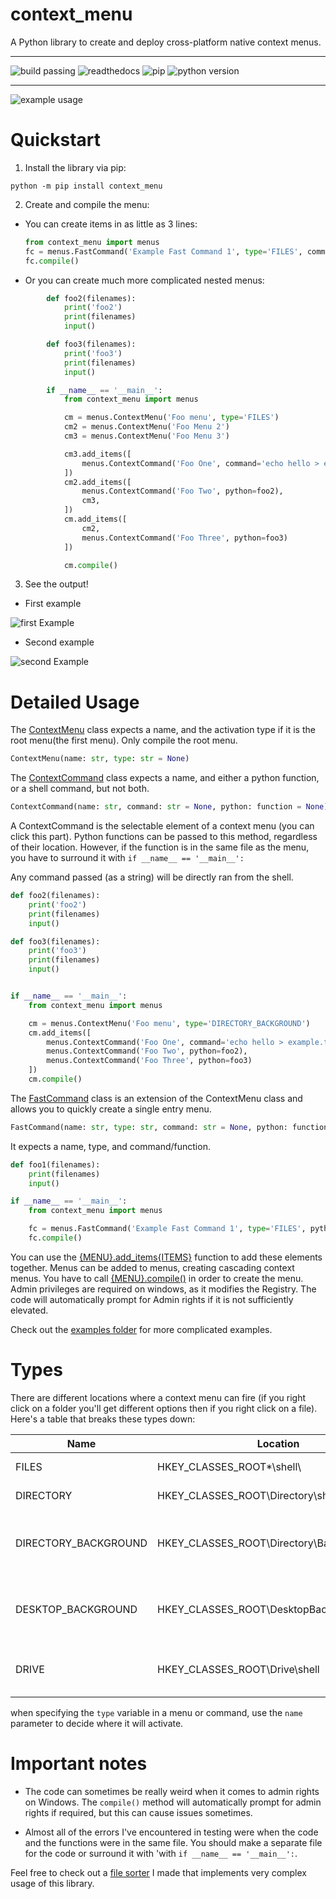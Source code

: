 # context_menu

A Python library to create and deploy cross-platform native context menus.


---

![build passing](https://travis-ci.com/saleguas/context_menu.svg?token=STF1haAqx5Xq2x9zdkHH&branch=master)   ![readthedocs](https://img.shields.io/readthedocs/context_menu) ![pip](https://img.shields.io/badge/pip-context__menu-blue) ![python version](https://img.shields.io/pypi/pyversions/context_menu)

---




![example usage](media/thumbnail.gif)

# Quickstart

1. Install the library via pip:
```
python -m pip install context_menu
```
2. Create and compile the menu:
  * You can create items in as little as 3 lines:
    ```python
    from context_menu import menus
    fc = menus.FastCommand('Example Fast Command 1', type='FILES', command='echo Hello')
    fc.compile()
    ```
  * Or you can create much more complicated nested menus:
```Python
        def foo2(filenames):
            print('foo2')
            print(filenames)
            input()

        def foo3(filenames):
            print('foo3')
            print(filenames)
            input()

        if __name__ == '__main__':
            from context_menu import menus

            cm = menus.ContextMenu('Foo menu', type='FILES')
            cm2 = menus.ContextMenu('Foo Menu 2')
            cm3 = menus.ContextMenu('Foo Menu 3')

            cm3.add_items([
                menus.ContextCommand('Foo One', command='echo hello > example.txt'),
            ])
            cm2.add_items([
                menus.ContextCommand('Foo Two', python=foo2),
                cm3,
            ])
            cm.add_items([
                cm2,
                menus.ContextCommand('Foo Three', python=foo3)
            ])

            cm.compile()
```
3. See the output!
  * First example

  ![first Example](media/first_example.png)

  * Second example

  ![second Example](media/second_example.png)

# Detailed Usage

The [ContextMenu]() class expects a name, and the activation type if it is the root menu(the first menu). Only compile the root menu.

```Python
ContextMenu(name: str, type: str = None)
```


The [ContextCommand]() class expects a name, and either a python function, or a shell command, but not both.

```Python
ContextCommand(name: str, command: str = None, python: function = None)
```

 A ContextCommand is the selectable element of a context menu (you can click this part). Python functions can be passed to this method, regardless of their location. However, if the function is in the same file as the menu, you have to surround it with `if __name__ == '__main__':`

Any command passed (as a string) will be directly ran from the shell.

```Python
def foo2(filenames):
    print('foo2')
    print(filenames)
    input()

def foo3(filenames):
    print('foo3')
    print(filenames)
    input()


if __name__ == '__main__':
    from context_menu import menus

    cm = menus.ContextMenu('Foo menu', type='DIRECTORY_BACKGROUND')
    cm.add_items([
        menus.ContextCommand('Foo One', command='echo hello > example.txt'),
        menus.ContextCommand('Foo Two', python=foo2),
        menus.ContextCommand('Foo Three', python=foo3)
    ])
    cm.compile()

```
The [FastCommand]() class is an extension of the ContextMenu class and allows you to quickly create a single entry menu.

```python
FastCommand(name: str, type: str, command: str = None, python: function = None)
```

It expects a name, type, and command/function.

```python
def foo1(filenames):
    print(filenames)
    input()

if __name__ == '__main__':
    from context_menu import menus

    fc = menus.FastCommand('Example Fast Command 1', type='FILES', python=foo1)
    fc.compile()
```


You can use the [{MENU}.add_items{ITEMS}]() function to add these elements together. Menus can be added to menus, creating cascading context menus. You have to call [{MENU}.compile()]() in order to create the menu. Admin privileges are required on windows, as it modifies the Registry. The code will automatically prompt for Admin rights if it is not sufficiently elevated.

Check out the [examples folder](examples) for more complicated examples.

# Types

There are different locations where a context menu can fire (if you right click on a folder you'll get different options then if you right click on a file).  Here's a table that breaks these types down:

| Name                 | Location                                     | Action                                   |
|----------------------|----------------------------------------------|------------------------------------------|
| FILES                | HKEY_CLASSES_ROOT*\shell\                    | Opens on a file                          |
| DIRECTORY            | HKEY_CLASSES_ROOT\Directory\shell            | Opens on a directory                     |
| DIRECTORY_BACKGROUND | HKEY_CLASSES_ROOT\Directory\Background\shell | Opens on the background of the Directory |
| DESKTOP_BACKGROUND   | HKEY_CLASSES_ROOT\DesktopBackground\Shell    | Opens on the background of the Desktop   |
| DRIVE                | HKEY_CLASSES_ROOT\Drive\shell                | Opens on the drives(think USBs)          |

when specifying the `type` variable in a menu or command, use the `name` parameter to decide where it will activate.

# Important notes

* The code can sometimes be really weird when it comes to admin rights on Windows. The `compile()` method will automatically prompt for admin rights if required, but this can cause issues sometimes.

* Almost all of the errors I've encountered in testing were when the code and the functions were in the same file. You should make a separate file for the code or surround it with 'with `if __name__ == '__main__':`.

Feel free to check out a [file sorter](https://github.com/saleguas/freshen) I made that implements very complex usage of this library.
